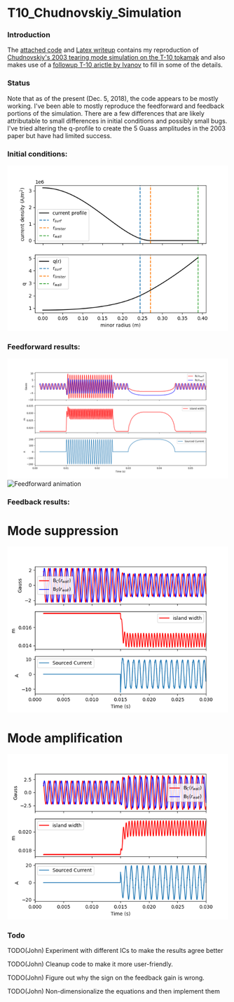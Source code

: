 # T10_Chudnovskiy_Simulation

### Introduction

The [attached code](https://github.com/jwbrooks0/T10_Chudnovskiy_Simulation/blob/master/t10Model.py) and [Latex writeup](https://github.com/jwbrooks0/T10_Chudnovskiy_Simulation/blob/master/latexWriteup/main.pdf) contains my reproduction of [Chudnovskiy's 2003 tearing mode simulation on the T-10 tokamak](http://iopscience.iop.org/article/10.1088/0029-5515/43/8/307/meta) and also makes use of a [followup T-10 arictle by Ivanov](https://aip.scitation.org/doi/10.1063/1.4897174) to fill in some of the details.   

### Status

Note that as of the present (Dec. 5, 2018), the code appears to be mostly working.  I've been able to mostly reproduce the feedforward and feedback portions of the simulation.  There are a few differences that are likely attributable to small differences in initial conditions and possibly small bugs.  I've tried altering the q-profile to create the 5 Guass amplitudes in the 2003 paper but have had limited success.


### Initial conditions:

![Initial conditions](https://github.com/jwbrooks0/T10_Chudnovskiy_Simulation/blob/master/latexWriteup/images/jAndQ.png)

### Feedforward results:

![Feedforward results](https://github.com/jwbrooks0/T10_Chudnovskiy_Simulation/blob/master/latexWriteup/images/feedforwardResults.png)
![Feedforward animation](https://github.com/jwbrooks0/T10_Chudnovskiy_Simulation/blob/master/feedforwardAnimation.gif)


### Feedback results:

# Mode suppression

![Feedforward results, mode suppression](https://github.com/jwbrooks0/T10_Chudnovskiy_Simulation/blob/master/latexWriteup/images/feedbackResults.png)


# Mode amplification

![Feedforward results, mode amplification](https://github.com/jwbrooks0/T10_Chudnovskiy_Simulation/blob/master/latexWriteup/images/feedbackResults2.png)

### Todo

TODO(John) Experiment with different ICs to make the results agree better

TODO(John) Cleanup code to make it more user-friendly.  

TODO(John) Figure out why the sign on the feedback gain is wrong.

TODO(John) Non-dimensionalize the equations and then implement them

